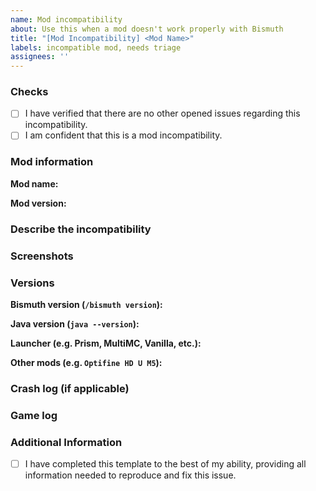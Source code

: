 ```yaml
---
name: Mod incompatibility
about: Use this when a mod doesn't work properly with Bismuth
title: "[Mod Incompatibility] <Mod Name>"
labels: incompatible mod, needs triage
assignees: ''
---
```


<!-- Thanks for taking your time to report this incompatibility to us!
It's appreciated. Please fill out this template as best as you can to
help us efficiently and effectively fix this issue. <3 -->

### Checks

- [ ] I have verified that there are no other opened issues regarding this
  incompatibility. <!-- If there are, please add a comment to that issue. -->
- [ ] I am confident that this is a mod incompatibility. <!-- For bugs, please use the other template. -->

### Mod information

**Mod name:**

**Mod version:**

### Describe the incompatibility

<!-- A clear and concise description of what the incompatibility is. -->
<!-- List how the incompatibility occurs, such as steps to reproduce it. -->

### Screenshots

<!-- You can use GitHub's "Attach Files" feature, or upload them to an external site such as Imgur. -->

### Versions

**Bismuth version (`/bismuth version`):**

**Java version (`java --version`):**

**Launcher (e.g. Prism, MultiMC, Vanilla, etc.):**

**Other mods (e.g. `Optifine HD U M5`):**

### Crash log (if applicable)

<!-- This can be found in `.minecraft/crash-reports/crash-xxx-client.txt` -->
<!-- You can upload it as a file, upload it to a site like https://mclo.gs, or directly inline in this document (please wrap it in ```) -->

### Game log

<!-- This is at `.minecraft/logs/latest.log`, or `.minecraft/logs/xxx.log.gz`. -->
<!-- You can upload it as a file, upload it to a site like https://mclo.gs, or directly inline in this document (please wrap it in ```) -->

### Additional Information

<!-- If you aren't using the default settings for the associated module, please specify the settings here. -->



<!-- Thank you for filling this out! Once you are certain that you have completed this template completely, tick the box below. -->

- [ ] I have completed this template to the best of my ability, providing all information needed to reproduce and fix
  this issue.
